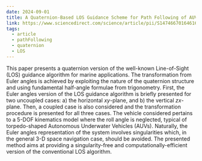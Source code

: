 ```yaml
---
date: 2024-09-01
title: A Quaternion-Based LOS Guidance Scheme for Path Following of AUVs
link: https://www.sciencedirect.com/science/article/pii/S1474667016461653
tags:
  - article
  - pathFollowing
  - quaternion
  - LOS
---
```

This paper presents a quaternion version of the well-known Line-of-Sight (LOS) guidance algorithm for marine applications. The transformation from Euler angles is achieved by exploiting the nature of the quaternion structure and using fundamental half-angle formulae from trigonometry. First, the Euler angles version of the LOS guidance algorithm is briefly presented for two uncoupled cases: a) the horizontal _xy_-plane, and b) the vertical _zx_-plane. Then, a coupled case is also considered and the transformation procedure is presented for all three cases. The vehicle considered pertains to a 5-DOF kinematics model where the roll angle is neglected, typical of torpedo-shaped Autonomous Underwater Vehicles (AUVs). Naturally, the Euler angles representation of the system involves singularities which, in the general 3-D space navigation case, should be avoided. The presented method aims at providing a singularity-free and computationally-efficient version of the conventional LOS algorithm.